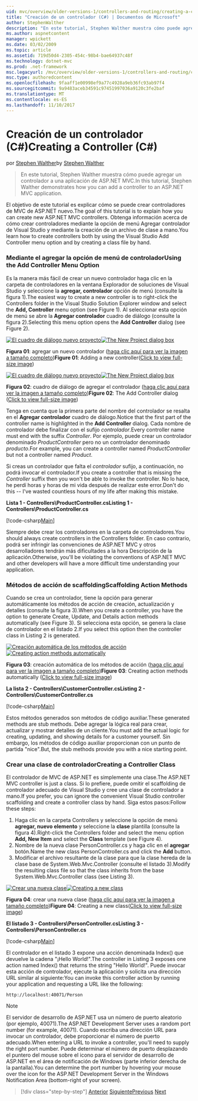 ```yaml
---
uid: mvc/overview/older-versions-1/controllers-and-routing/creating-a-controller-cs
title: "Creación de un controlador (C#) | Documentos de Microsoft"
author: StephenWalther
description: "En este tutorial, Stephen Walther muestra cómo puede agregar un controlador a una aplicación de ASP.NET MVC."
ms.author: aspnetcontent
manager: wpickett
ms.date: 03/02/2009
ms.topic: article
ms.assetid: 719d50d4-2305-454c-98b4-bae64937c48f
ms.technology: dotnet-mvc
ms.prod: .net-framework
msc.legacyurl: /mvc/overview/older-versions-1/controllers-and-routing/creating-a-controller-cs
msc.type: authoredcontent
ms.openlocfilehash: 9faaff1e00998ef9a77c4928a9eb36fc93ab97f4
ms.sourcegitcommit: 9a9483aceb34591c97451997036a9120c3fe2baf
ms.translationtype: MT
ms.contentlocale: es-ES
ms.lasthandoff: 11/10/2017
---
```

<a name="creating-a-controller-c"></a><span data-ttu-id="a5d6a-103">Creación de un controlador (C#)</span><span class="sxs-lookup"><span data-stu-id="a5d6a-103">Creating a Controller (C#)</span></span>
====================
<span data-ttu-id="a5d6a-104">por [Stephen Walther](https://github.com/StephenWalther)</span><span class="sxs-lookup"><span data-stu-id="a5d6a-104">by [Stephen Walther](https://github.com/StephenWalther)</span></span>

> <span data-ttu-id="a5d6a-105">En este tutorial, Stephen Walther muestra cómo puede agregar un controlador a una aplicación de ASP.NET MVC.</span><span class="sxs-lookup"><span data-stu-id="a5d6a-105">In this tutorial, Stephen Walther demonstrates how you can add a controller to an ASP.NET MVC application.</span></span>


<span data-ttu-id="a5d6a-106">El objetivo de este tutorial es explicar cómo se puede crear controladores de MVC de ASP.NET nuevo.</span><span class="sxs-lookup"><span data-stu-id="a5d6a-106">The goal of this tutorial is to explain how you can create new ASP.NET MVC controllers.</span></span> <span data-ttu-id="a5d6a-107">Obtenga información acerca de cómo crear controladores mediante la opción de menú Agregar controlador de Visual Studio y mediante la creación de un archivo de clase a mano.</span><span class="sxs-lookup"><span data-stu-id="a5d6a-107">You learn how to create controllers both by using the Visual Studio Add Controller menu option and by creating a class file by hand.</span></span>

### <a name="using-the-add-controller-menu-option"></a><span data-ttu-id="a5d6a-108">Mediante el agregar la opción de menú de controlador</span><span class="sxs-lookup"><span data-stu-id="a5d6a-108">Using the Add Controller Menu Option</span></span>

<span data-ttu-id="a5d6a-109">Es la manera más fácil de crear un nuevo controlador haga clic en la carpeta de controladores en la ventana Explorador de soluciones de Visual Studio y seleccione la **agregar, controlador** opción de menú (consulte la figura 1).</span><span class="sxs-lookup"><span data-stu-id="a5d6a-109">The easiest way to create a new controller is to right-click the Controllers folder in the Visual Studio Solution Explorer window and select the **Add, Controller** menu option (see Figure 1).</span></span> <span data-ttu-id="a5d6a-110">Al seleccionar esta opción de menú se abre la **Agregar controlador** cuadro de diálogo (consulte la figura 2).</span><span class="sxs-lookup"><span data-stu-id="a5d6a-110">Selecting this menu option opens the **Add Controller** dialog (see Figure 2).</span></span>


<span data-ttu-id="a5d6a-111">[![El cuadro de diálogo nuevo proyecto](creating-a-controller-cs/_static/image1.jpg)](creating-a-controller-cs/_static/image1.png)</span><span class="sxs-lookup"><span data-stu-id="a5d6a-111">[![The New Project dialog box](creating-a-controller-cs/_static/image1.jpg)](creating-a-controller-cs/_static/image1.png)</span></span>

<span data-ttu-id="a5d6a-112">**Figura 01**: agregar un nuevo controlador ([haga clic aquí para ver la imagen a tamaño completo](creating-a-controller-cs/_static/image2.png))</span><span class="sxs-lookup"><span data-stu-id="a5d6a-112">**Figure 01**: Adding a new controller([Click to view full-size image](creating-a-controller-cs/_static/image2.png))</span></span>


<span data-ttu-id="a5d6a-113">[![El cuadro de diálogo nuevo proyecto](creating-a-controller-cs/_static/image2.jpg)](creating-a-controller-cs/_static/image3.png)</span><span class="sxs-lookup"><span data-stu-id="a5d6a-113">[![The New Project dialog box](creating-a-controller-cs/_static/image2.jpg)](creating-a-controller-cs/_static/image3.png)</span></span>

<span data-ttu-id="a5d6a-114">**Figura 02**: cuadro de diálogo de agregar el controlador ([haga clic aquí para ver la imagen a tamaño completo](creating-a-controller-cs/_static/image4.png))</span><span class="sxs-lookup"><span data-stu-id="a5d6a-114">**Figure 02**: The Add Controller dialog ([Click to view full-size image](creating-a-controller-cs/_static/image4.png))</span></span>


<span data-ttu-id="a5d6a-115">Tenga en cuenta que la primera parte del nombre del controlador se resalta en el **Agregar controlador** cuadro de diálogo.</span><span class="sxs-lookup"><span data-stu-id="a5d6a-115">Notice that the first part of the controller name is highlighted in the **Add Controller** dialog.</span></span> <span data-ttu-id="a5d6a-116">Cada nombre de controlador debe finalizar con el sufijo *controlador*.</span><span class="sxs-lookup"><span data-stu-id="a5d6a-116">Every controller name must end with the suffix *Controller*.</span></span> <span data-ttu-id="a5d6a-117">Por ejemplo, puede crear un controlador denominado *ProductController* pero no un controlador denominado *producto*.</span><span class="sxs-lookup"><span data-stu-id="a5d6a-117">For example, you can create a controller named *ProductController* but not a controller named *Product*.</span></span>


<span data-ttu-id="a5d6a-118">Si creas un controlador que falta el *controlador* sufijo, a continuación, no podrá invocar el controlador.</span><span class="sxs-lookup"><span data-stu-id="a5d6a-118">If you create a controller that is missing the *Controller* suffix then you won't be able to invoke the controller.</span></span> <span data-ttu-id="a5d6a-119">No lo hace, he perdí horas y horas de mi vida después de realizar este error.</span><span class="sxs-lookup"><span data-stu-id="a5d6a-119">Don't do this -- I've wasted countless hours of my life after making this mistake.</span></span>


<span data-ttu-id="a5d6a-120">**Lista 1 - Controllers\ProductController.cs**</span><span class="sxs-lookup"><span data-stu-id="a5d6a-120">**Listing 1 - Controllers\ProductController.cs**</span></span>

[!code-csharp[Main](creating-a-controller-cs/samples/sample1.cs)]

<span data-ttu-id="a5d6a-121">Siempre debe crear los controladores en la carpeta de controladores.</span><span class="sxs-lookup"><span data-stu-id="a5d6a-121">You should always create controllers in the Controllers folder.</span></span> <span data-ttu-id="a5d6a-122">En caso contrario, podrá ser infringir las convenciones de ASP.NET MVC y otros desarrolladores tendrán más dificultades a la hora Descripción de la aplicación.</span><span class="sxs-lookup"><span data-stu-id="a5d6a-122">Otherwise, you'll be violating the conventions of ASP.NET MVC and other developers will have a more difficult time understanding your application.</span></span>

### <a name="scaffolding-action-methods"></a><span data-ttu-id="a5d6a-123">Métodos de acción de scaffolding</span><span class="sxs-lookup"><span data-stu-id="a5d6a-123">Scaffolding Action Methods</span></span>

<span data-ttu-id="a5d6a-124">Cuando se crea un controlador, tiene la opción para generar automáticamente los métodos de acción de creación, actualización y detalles (consulte la figura 3).</span><span class="sxs-lookup"><span data-stu-id="a5d6a-124">When you create a controller, you have the option to generate Create, Update, and Details action methods automatically (see Figure 3).</span></span> <span data-ttu-id="a5d6a-125">Si selecciona esta opción, se genera la clase de controlador en el listado 2.</span><span class="sxs-lookup"><span data-stu-id="a5d6a-125">If you select this option then the controller class in Listing 2 is generated.</span></span>


<span data-ttu-id="a5d6a-126">[![Creación automática de los métodos de acción](creating-a-controller-cs/_static/image3.jpg)](creating-a-controller-cs/_static/image5.png)</span><span class="sxs-lookup"><span data-stu-id="a5d6a-126">[![Creating action methods automatically](creating-a-controller-cs/_static/image3.jpg)](creating-a-controller-cs/_static/image5.png)</span></span>

<span data-ttu-id="a5d6a-127">**Figura 03**: creación automática de los métodos de acción ([haga clic aquí para ver la imagen a tamaño completo](creating-a-controller-cs/_static/image6.png))</span><span class="sxs-lookup"><span data-stu-id="a5d6a-127">**Figure 03**: Creating action methods automatically ([Click to view full-size image](creating-a-controller-cs/_static/image6.png))</span></span>


<span data-ttu-id="a5d6a-128">**La lista 2 - Controllers\CustomerController.cs**</span><span class="sxs-lookup"><span data-stu-id="a5d6a-128">**Listing 2 - Controllers\CustomerController.cs**</span></span>

[!code-csharp[Main](creating-a-controller-cs/samples/sample2.cs)]

<span data-ttu-id="a5d6a-129">Estos métodos generados son métodos de código auxiliar.</span><span class="sxs-lookup"><span data-stu-id="a5d6a-129">These generated methods are stub methods.</span></span> <span data-ttu-id="a5d6a-130">Debe agregar la lógica real para crear, actualizar y mostrar detalles de un cliente.</span><span class="sxs-lookup"><span data-stu-id="a5d6a-130">You must add the actual logic for creating, updating, and showing details for a customer yourself.</span></span> <span data-ttu-id="a5d6a-131">Sin embargo, los métodos de código auxiliar proporcionan con un punto de partida "nice".</span><span class="sxs-lookup"><span data-stu-id="a5d6a-131">But, the stub methods provide you with a nice starting point.</span></span>

### <a name="creating-a-controller-class"></a><span data-ttu-id="a5d6a-132">Crear una clase de controlador</span><span class="sxs-lookup"><span data-stu-id="a5d6a-132">Creating a Controller Class</span></span>

<span data-ttu-id="a5d6a-133">El controlador de MVC de ASP.NET es simplemente una clase.</span><span class="sxs-lookup"><span data-stu-id="a5d6a-133">The ASP.NET MVC controller is just a class.</span></span> <span data-ttu-id="a5d6a-134">Si lo prefiere, puede omitir el scaffolding de controlador adecuado de Visual Studio y cree una clase de controlador a mano.</span><span class="sxs-lookup"><span data-stu-id="a5d6a-134">If you prefer, you can ignore the convenient Visual Studio controller scaffolding and create a controller class by hand.</span></span> <span data-ttu-id="a5d6a-135">Siga estos pasos:</span><span class="sxs-lookup"><span data-stu-id="a5d6a-135">Follow these steps:</span></span>

1. <span data-ttu-id="a5d6a-136">Haga clic en la carpeta Controllers y seleccione la opción de menú **agregar, nuevo elemento** y seleccione la **clase** plantilla (consulte la figura 4).</span><span class="sxs-lookup"><span data-stu-id="a5d6a-136">Right-click the Controllers folder and select the menu option **Add, New Item** and select the **Class** template (see Figure 4).</span></span>
2. <span data-ttu-id="a5d6a-137">Nombre de la nueva clase PersonController.cs y haga clic en el **agregar** botón.</span><span class="sxs-lookup"><span data-stu-id="a5d6a-137">Name the new class PersonController.cs and click the **Add** button.</span></span>
3. <span data-ttu-id="a5d6a-138">Modificar el archivo resultante de la clase para que la clase hereda de la clase base de System.Web.Mvc.Controller (consulte el listado 3).</span><span class="sxs-lookup"><span data-stu-id="a5d6a-138">Modify the resulting class file so that the class inherits from the base System.Web.Mvc.Controller class (see Listing 3).</span></span>


<span data-ttu-id="a5d6a-139">[![Crear una nueva clase](creating-a-controller-cs/_static/image4.jpg)](creating-a-controller-cs/_static/image7.png)</span><span class="sxs-lookup"><span data-stu-id="a5d6a-139">[![Creating a new class](creating-a-controller-cs/_static/image4.jpg)](creating-a-controller-cs/_static/image7.png)</span></span>

<span data-ttu-id="a5d6a-140">**Figura 04**: crear una nueva clase ([haga clic aquí para ver la imagen a tamaño completo](creating-a-controller-cs/_static/image8.png))</span><span class="sxs-lookup"><span data-stu-id="a5d6a-140">**Figure 04**: Creating a new class([Click to view full-size image](creating-a-controller-cs/_static/image8.png))</span></span>


<span data-ttu-id="a5d6a-141">**El listado 3 - Controllers\PersonController.cs**</span><span class="sxs-lookup"><span data-stu-id="a5d6a-141">**Listing 3 - Controllers\PersonController.cs**</span></span>

[!code-csharp[Main](creating-a-controller-cs/samples/sample3.cs)]

<span data-ttu-id="a5d6a-142">El controlador en el listado 3 expone una acción denominada Index() que devuelve la cadena "¡Hello World!".</span><span class="sxs-lookup"><span data-stu-id="a5d6a-142">The controller in Listing 3 exposes one action named Index() that returns the string "Hello World!".</span></span> <span data-ttu-id="a5d6a-143">Puede invocar esta acción de controlador, ejecute la aplicación y solicita una dirección URL similar al siguiente:</span><span class="sxs-lookup"><span data-stu-id="a5d6a-143">You can invoke this controller action by running your application and requesting a URL like the following:</span></span>

`http://localhost:40071/Person`

> [!NOTE] 
> 
> <span data-ttu-id="a5d6a-144">El servidor de desarrollo de ASP.NET usa un número de puerto aleatorio (por ejemplo, 40071).</span><span class="sxs-lookup"><span data-stu-id="a5d6a-144">The ASP.NET Development Server uses a random port number (for example, 40071).</span></span> <span data-ttu-id="a5d6a-145">Cuando escriba una dirección URL para invocar un controlador, debe proporcionar el número de puerto adecuado.</span><span class="sxs-lookup"><span data-stu-id="a5d6a-145">When entering a URL to invoke a controller, you'll need to supply the right port number.</span></span> <span data-ttu-id="a5d6a-146">Puede determinar el número de puerto desplazando el puntero del mouse sobre el icono para el servidor de desarrollo de ASP.NET en el área de notificación de Windows (parte inferior derecha de la pantalla).</span><span class="sxs-lookup"><span data-stu-id="a5d6a-146">You can determine the port number by hovering your mouse over the icon for the ASP.NET Development Server in the Windows Notification Area (bottom-right of your screen).</span></span>

>[!div class="step-by-step"]
<span data-ttu-id="a5d6a-147">[Anterior](adding-dynamic-content-to-a-cached-page-cs.md)
[Siguiente](creating-an-action-cs.md)</span><span class="sxs-lookup"><span data-stu-id="a5d6a-147">[Previous](adding-dynamic-content-to-a-cached-page-cs.md)
[Next](creating-an-action-cs.md)</span></span>
